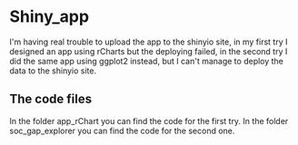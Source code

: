 # Shiny_app  
I'm having real trouble to upload the app to the shinyio site, in my first try I designed an app using rCharts but the deploying  failed, in the second try I did the same app using ggplot2 instead, but I can't manage to deploy the data to the shinyio site.  
## The code files  
In the folder app_rChart you can find the code for the first try.
In the folder soc_gap_explorer you can find the code for the second one.
